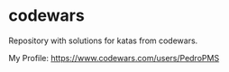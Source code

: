 # codewars

Repository with solutions for katas from codewars.

My Profile: https://www.codewars.com/users/PedroPMS

